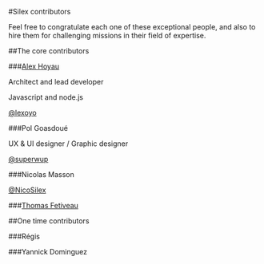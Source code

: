 #Silex contributors

Feel free to congratulate each one of these exceptional people, and also to hire them for challenging missions in their field of expertise.

##The core contributors

###[Alex Hoyau](http://lexoyo.me)

Architect and lead developer

Javascript and node.js

[@lexoyo](https://twitter.com/lexoyo)

###Pol Goasdoué

UX & UI designer / Graphic designer

[@superwup](https://twitter.com/superwup)

###Nicolas Masson

[@NicoSilex‎](https://twitter.com/NicoSilex‎)

###[Thomas Fetiveau](http://www.tokom.fr/)

##One time contributors

###Régis

###Yannick Dominguez
